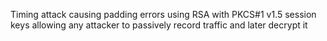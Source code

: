 Timing attack causing padding errors using RSA with PKCS#1 v1.5 session keys allowing any attacker to passively record traffic and later decrypt it